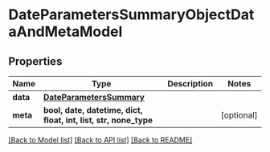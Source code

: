 # DateParametersSummaryObjectDataAndMetaModel


## Properties
Name | Type | Description | Notes
------------ | ------------- | ------------- | -------------
**data** | [**DateParametersSummary**](DateParametersSummary.md) |  | 
**meta** | **bool, date, datetime, dict, float, int, list, str, none_type** |  | [optional] 

[[Back to Model list]](../README.md#documentation-for-models) [[Back to API list]](../README.md#documentation-for-api-endpoints) [[Back to README]](../README.md)


